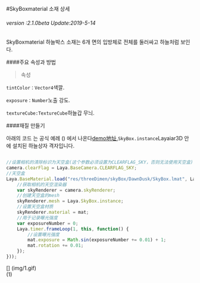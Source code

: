 #SkyBoxmaterial 소재 상세

###### *version :2.1.0beta   Update:2019-5-14*

SkyBoxmaterial 하늘박스 소재는 6개 면의 입방체로 전체를 둘러싸고 하늘처럼 보인다.

####주요 속성과 방법

> 속성

`tintColor：Vector4`색깔.

`exposure：Number`노출 강도.

`textureCube:TextureCube`하늘갑 무늬.

####재질 만들기

아래의 코드 는 공식 예례 () 에서 나온다[demo地址](https://layaair.ldc.layabox.com/demo2/?language=ch&category=3d&group=Sky&name=Sky_SkyBox),`SkyBox.instance`Layaiar3D 안에 설치된 하늘상자 격자입니다.


```typescript

//设置相机的清除标识为天空盒(这个参数必须设置为CLEARFLAG_SKY，否则无法使用天空盒)
camera.clearFlag = Laya.BaseCamera.CLEARFLAG_SKY;
//天空盒
Laya.BaseMaterial.load("res/threeDimen/skyBox/DawnDusk/SkyBox.lmat", Laya.Handler.create(this, function(mat) {
    //获取相机的天空渲染器
    var skyRenderer = camera.skyRenderer;
    //创建天空盒的mesh
    skyRenderer.mesh = Laya.SkyBox.instance;
    //设置天空盒材质
    skyRenderer.material = mat;
    //用于记录曝光强度
    var exposureNumber = 0;
    Laya.timer.frameLoop(1, this, function() {
        //设置曝光强度
        mat.exposure = Math.sin(exposureNumber += 0.01) + 1;
        mat.rotation += 0.01;
    });
}));
```


[] (img/1.gif)<br>(1)